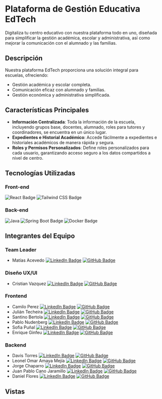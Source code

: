 # Plataforma de Gestión Educativa EdTech

Digitaliza tu centro educativo con nuestra plataforma todo en uno, diseñada para simplificar la gestión académica, escolar y administrativa, así como mejorar la comunicación con el alumnado y las familias.

## Descripción

Nuestra plataforma EdTech proporciona una solución integral para escuelas, ofreciendo:

- Gestión académica y escolar completa.
- Comunicación eficaz con alumnado y familias.
- Gestión económica y administrativa simplificada.

## Características Principales

- **Información Centralizada**: Toda la información de la escuela, incluyendo grupos base, docentes, alumnado, roles para tutores y coordinadores, se encuentra en un único lugar.
- **Expedientes e Historial Académico**: Accede fácilmente a expedientes e historiales académicos de manera rápida y segura.
- **Roles y Permisos Personalizados**: Define roles personalizados para cada usuario, garantizando acceso seguro a los datos compartidos a nivel de centro.

## Tecnologías Utilizadas

### Front-end
![React Badge](https://img.shields.io/badge/React-20232A?style=for-the-badge&logo=react&logoColor=61DAFB) ![Tailwind CSS Badge](https://img.shields.io/badge/Tailwind_CSS-38B2AC?style=for-the-badge&logo=tailwind-css&logoColor=white)

### Back-end
![Java](https://img.shields.io/badge/java-%23ED8B00.svg?style=for-the-badge&logo=openjdk&logoColor=white)
 ![Spring Boot Badge](https://img.shields.io/badge/Spring_Boot-F2F4F9?style=for-the-badge&logo=spring-boot) ![Docker Badge](https://img.shields.io/badge/Docker-2CA5E0?style=for-the-badge&logo=docker&logoColor=white) 
## Integrantes del Equipo

### Team Leader
- Matías Acevedo [![LinkedIn Badge](https://img.shields.io/badge/LinkedIn-0077B5?style=flat-square&logo=linkedin&logoColor=white)](https://www.linkedin.com/in/matias-nicolas-acevedo/) [![GitHub Badge](https://img.shields.io/badge/GitHub-100000?style=flat-square&logo=github&logoColor=white)](https://github.com/MatiasNicolasAcevedo)

### Diseño UX/UI
- Cristian Vazquez [![LinkedIn Badge](https://img.shields.io/badge/LinkedIn-0077B5?style=flat-square&logo=linkedin&logoColor=white)](https://www.linkedin.com/in/cristian-miguel-vazquez-opalka/) [![GitHub Badge](https://img.shields.io/badge/GitHub-100000?style=flat-square&logo=github&logoColor=white)](https://github.com/CVazquezOpalka)

### Frontend
- Camilo Perez [![LinkedIn Badge](https://img.shields.io/badge/LinkedIn-0077B5?style=flat-square&logo=linkedin&logoColor=white)](URL_del_Perfil_de_LinkedIn) [![GitHub Badge](https://img.shields.io/badge/GitHub-100000?style=flat-square&logo=github&logoColor=white)](https://github.com/kamilo042)
- Julián Techeira [![LinkedIn Badge](https://img.shields.io/badge/LinkedIn-0077B5?style=flat-square&logo=linkedin&logoColor=white)](https://www.linkedin.com/in/gustavo-julian-techeira/) [![GitHub Badge](https://img.shields.io/badge/GitHub-100000?style=flat-square&logo=github&logoColor=white)](https://github.com/Teche95)
- Santino Bertola [![LinkedIn Badge](https://img.shields.io/badge/LinkedIn-0077B5?style=flat-square&logo=linkedin&logoColor=white)](URL_del_Perfil_de_LinkedIn) [![GitHub Badge](https://img.shields.io/badge/GitHub-100000?style=flat-square&logo=github&logoColor=white)](https://github.com/SantiBertola)
- Pablo Nudenberg [![LinkedIn Badge](https://img.shields.io/badge/LinkedIn-0077B5?style=flat-square&logo=linkedin&logoColor=white)](URL_del_Perfil_de_LinkedIn) [![GitHub Badge](https://img.shields.io/badge/GitHub-100000?style=flat-square&logo=github&logoColor=white)](https://github.com/pablomh3)
- Sofia Puñal [![LinkedIn Badge](https://img.shields.io/badge/LinkedIn-0077B5?style=flat-square&logo=linkedin&logoColor=white)](https://www.linkedin.com/in/sofia-punal/) [![GitHub Badge](https://img.shields.io/badge/GitHub-100000?style=flat-square&logo=github&logoColor=white)](https://github.com/sofia-pr)
- Enrique Ginfeu [![LinkedIn Badge](https://img.shields.io/badge/LinkedIn-0077B5?style=flat-square&logo=linkedin&logoColor=white)](URL_del_Perfil_de_LinkedIn) [![GitHub Badge](https://img.shields.io/badge/GitHub-100000?style=flat-square&logo=github&logoColor=white)](https://github.com/enriqueginfeu)

### Backend
- Davis Torres [![LinkedIn Badge](https://img.shields.io/badge/LinkedIn-0077B5?style=flat-square&logo=linkedin&logoColor=white)](URL_del_Perfil_de_LinkedIn) [![GitHub Badge](https://img.shields.io/badge/GitHub-100000?style=flat-square&logo=github&logoColor=white)](URL_del_Perfil_de_GitHub)
- Leonel Omar Amaya Mejía [![LinkedIn Badge](https://img.shields.io/badge/LinkedIn-0077B5?style=flat-square&logo=linkedin&logoColor=white)](URL_del_Perfil_de_LinkedIn) [![GitHub Badge](https://img.shields.io/badge/GitHub-100000?style=flat-square&logo=github&logoColor=white)](https://github.com/Leonel-Amaya)
- Jorge Chaparro [![LinkedIn Badge](https://img.shields.io/badge/LinkedIn-0077B5?style=flat-square&logo=linkedin&logoColor=white)]([https://wwww.linkedin.com/in/jorge-chaparro-504456281](https://www.linkedin.com/in/jorge-chaparro-504456281/)) [![GitHub Badge](https://img.shields.io/badge/GitHub-100000?style=flat-square&logo=github&logoColor=white)](URL_del_Perfil_de_GitHub)
- Juan Pablo Cano Jaramillo [![LinkedIn Badge](https://img.shields.io/badge/LinkedIn-0077B5?style=flat-square&logo=linkedin&logoColor=white)](https://www.linkedin.com/in/juan-pablo-cano-jaramillo-315870119/) [![GitHub Badge](https://img.shields.io/badge/GitHub-100000?style=flat-square&logo=github&logoColor=white)](https://github.com/SoukouJohn9688)
- Daniel Flores [![LinkedIn Badge](https://img.shields.io/badge/LinkedIn-0077B5?style=flat-square&logo=linkedin&logoColor=white)](https://www.linkedin.com/in/daniel-flores-developer/) [![GitHub Badge](https://img.shields.io/badge/GitHub-100000?style=flat-square&logo=github&logoColor=white)](https://github.com/xOnlinEx)

## Vistas



